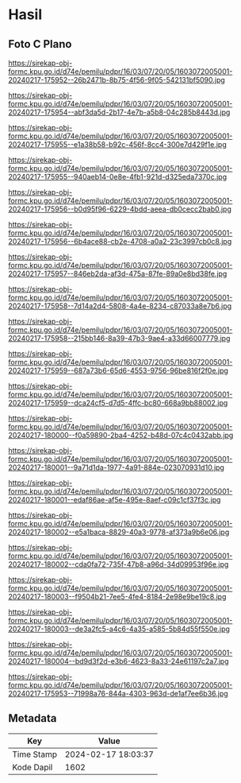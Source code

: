 # Hasil

## Foto C Plano

https://sirekap-obj-formc.kpu.go.id/d74e/pemilu/pdpr/16/03/07/20/05/1603072005001-20240217-175952--26b2471b-8b75-4f56-9f05-542131bf5090.jpg

https://sirekap-obj-formc.kpu.go.id/d74e/pemilu/pdpr/16/03/07/20/05/1603072005001-20240217-175954--abf3da5d-2b17-4e7b-a5b8-04c285b8443d.jpg

https://sirekap-obj-formc.kpu.go.id/d74e/pemilu/pdpr/16/03/07/20/05/1603072005001-20240217-175955--e1a38b58-b92c-456f-8cc4-300e7d429f1e.jpg

https://sirekap-obj-formc.kpu.go.id/d74e/pemilu/pdpr/16/03/07/20/05/1603072005001-20240217-175955--940aeb14-0e8e-4fb1-921d-d325eda7370c.jpg

https://sirekap-obj-formc.kpu.go.id/d74e/pemilu/pdpr/16/03/07/20/05/1603072005001-20240217-175956--b0d95f96-6229-4bdd-aeea-db0cecc2bab0.jpg

https://sirekap-obj-formc.kpu.go.id/d74e/pemilu/pdpr/16/03/07/20/05/1603072005001-20240217-175956--6b4ace88-cb2e-4708-a0a2-23c3997cb0c8.jpg

https://sirekap-obj-formc.kpu.go.id/d74e/pemilu/pdpr/16/03/07/20/05/1603072005001-20240217-175957--846eb2da-af3d-475a-87fe-89a0e8bd38fe.jpg

https://sirekap-obj-formc.kpu.go.id/d74e/pemilu/pdpr/16/03/07/20/05/1603072005001-20240217-175958--7d14a2d4-5808-4a4e-8234-c87033a8e7b6.jpg

https://sirekap-obj-formc.kpu.go.id/d74e/pemilu/pdpr/16/03/07/20/05/1603072005001-20240217-175958--215bb146-8a39-47b3-9ae4-a33d66007779.jpg

https://sirekap-obj-formc.kpu.go.id/d74e/pemilu/pdpr/16/03/07/20/05/1603072005001-20240217-175959--687a73b6-65d6-4553-9756-96be816f2f0e.jpg

https://sirekap-obj-formc.kpu.go.id/d74e/pemilu/pdpr/16/03/07/20/05/1603072005001-20240217-175959--dca24cf5-d7d5-4ffc-bc80-668a9bb88002.jpg

https://sirekap-obj-formc.kpu.go.id/d74e/pemilu/pdpr/16/03/07/20/05/1603072005001-20240217-180000--f0a59890-2ba4-4252-b48d-07c4c0432abb.jpg

https://sirekap-obj-formc.kpu.go.id/d74e/pemilu/pdpr/16/03/07/20/05/1603072005001-20240217-180001--9a71d1da-1977-4a91-884e-023070931d10.jpg

https://sirekap-obj-formc.kpu.go.id/d74e/pemilu/pdpr/16/03/07/20/05/1603072005001-20240217-180001--edaf86ae-af5e-495e-8aef-c09c1cf37f3c.jpg

https://sirekap-obj-formc.kpu.go.id/d74e/pemilu/pdpr/16/03/07/20/05/1603072005001-20240217-180002--e5a1baca-8829-40a3-9778-af373a9b6e06.jpg

https://sirekap-obj-formc.kpu.go.id/d74e/pemilu/pdpr/16/03/07/20/05/1603072005001-20240217-180002--cda0fa72-735f-47b8-a96d-34d09953f96e.jpg

https://sirekap-obj-formc.kpu.go.id/d74e/pemilu/pdpr/16/03/07/20/05/1603072005001-20240217-180003--f9504b21-7ee5-4fe4-8184-2e98e9be19c8.jpg

https://sirekap-obj-formc.kpu.go.id/d74e/pemilu/pdpr/16/03/07/20/05/1603072005001-20240217-180003--de3a2fc5-a4c6-4a35-a585-5b84d55f550e.jpg

https://sirekap-obj-formc.kpu.go.id/d74e/pemilu/pdpr/16/03/07/20/05/1603072005001-20240217-180004--bd9d3f2d-e3b6-4623-8a33-24e61197c2a7.jpg

https://sirekap-obj-formc.kpu.go.id/d74e/pemilu/pdpr/16/03/07/20/05/1603072005001-20240217-175953--71998a76-844a-4303-963d-de1af7ee6b36.jpg


## Metadata

| Key        | Value               |
| ---------- | ------------------- |
| Time Stamp | 2024-02-17 18:03:37 |
| Kode Dapil | 1602                |



